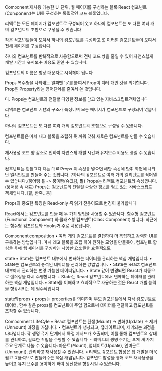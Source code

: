 Component
재사용 가능한 UI 단위, 웹 페이지를 구성하는 블록
React 컴포넌트(Component)는 UI를 구성하는 독립적인 코드 블록입니다.

리액트는 모든 페이지가 컴포넌트로 구성되어 있고 하나의 컴포넌트는 또 다른 여러 개의 컴포넌트의 조합으로 구성될 수 있습니다

작은 컴포넌트들이 모여서 하나의 컴포넌트를 구성하고 또 이러한 컴포넌트들이 모여서 전체 페이지를 구성합니다.

하나의 컴포넌트를 반복적으로 사용함으로써 전체 코드 양을 줄일 수 있어 자연스럽게 개발 시간과 유지보수 비용도 줄일 수 있습니다.

컴포넌트의 이름은 항상 대문자로 시작해야 됩니다

Props 복수형을 나타내는 알파벳 's'를 붙여서 Prop이 여러 개인 것을 의미합니다.
Prop은 Property라는 영어단어를 줄여서 쓴 것입니다.

다. Props는 컴포넌트의 전달할 다양한 정보를 담고 있는 자바스크립트객체입니다

리액트는 컴포넌트 기반의 구조가 특징이며 모든 페이지가 컴포넌트로 구성되어 있습니다

하나의 컴포넌트는 또 다른 여러 개의 컴포넌트의 조합으로 구성될 수 있습니다.

컴포넌트들은 마치 내고 블록을 조립하 듯 끼워 맞춰 새로운 컴포넌트를 만들 수 있습니다.

재사용성 코드 양 감소로 인하여 자연스레 개발 시간과 유지보수 비용도 줄일 수 있습니다.

컴포넌트는 만들고자 하는 대로 Props 즉 속성을 넣으면 해당 속성에 맞춰 화면에 나타난 엘리먼트를
만들어 주는 것입니다.
7하나의 컴포넌트로 여러 개의 엘리먼트를 찍어낼 수 있습니다.(붕어빵 틀 -> 붕어빵(슈크림, 팥)
Props는 리액트 컴포넌트의 속성입니다. (붕어빵 속 재료)
Props는 컴포넌트의 전달할 다양한 정보를 담고 있는 자바스크립트 객체입니다. [팥, 반죽.. 등]

Props의 중요한 특징은 Read-only 즉 읽기 전용이므로 변경이 불가합니다

React에서는 컴포넌트를 만들 때 두 가지 방법을 사용할 수 있습니다.
함수형 컴포넌트(Functional Component) 와 클래스형 컴포넌트(Class Component) 입니다.
최근에는 함수형 컴포넌트와 Hooks가 주로 사용됩니다.

Component composition
• 여러 개의 컴포넌트를 결합하여 더 복잡하고 강력한 UI를 구축하는 방법입니다. 마치 레고 블록을 조립
하여 원하는 모양을 만들듯이, 컴포넌트 합성을 통해 웹 페이지를 구성하는 다양한 요소들을 효율적으로

state
• State는 컴포넌트 내부에서 변화하는 데이터를 관리하는 핵심 개념입니다.
• State는 컴포넌트의 동적인 데이터를 관리하는 방법입니다.
• State는 React 컴포넌트 내부에서 관리하는 변경 가능한 데이터입니다.
• State 값이 변경되면 React가 자동으로 렌더링을 다시 수행합니다.
• State는 React 컴포넌트에서 변화하는 데이터를 관리하는 핵심 개념입니다.
• State를 이해하고 효과적으로 사용하는 것은 React 개발 능력을 향상시키는 데 필수적입니다

state와props
• props는 properties를 의미하며 부모 컴포넌트에서 자식 컴포넌트로 데이터, 함수 같은 props를 컴포넌트에 주입
함으로써 데이터를 전달하고 컴포넌트를 조작할 수 있습니다.

Compomnent LifeCyle
• React 컴포넌트는 탄생(Mount) → 변화(Update) → 제거(Unmount) 과정을 거칩니다.
• 컴포넌트가 생성되고, 업데이트되며, 제거되는 과정을 나타냅니다. 각 생명 주기 단계에서 특정 메서드가 호출되며,
이를 통해 컴포넌트의 상태를 관리하고, 필요한 작업을 수행할 수 있습니다.
• 리액트의 생명 주기는 크게 세 가지 주요 단계로 나눌 수 있습니다: 마운트(Mount), 업데이트(Update), 언마운트
(Unmount).
관리하고 재사용할 수 있습니다.
• 리액트 컴포넌트 합성은 웹 개발을 더욱 쉽고 효율적으로 만들어주는 핵심 개념입니다. 컴포넌트 합성을
통해 코드 재사용성을 높이고 유지 보수를 용이하게 하여 생산성을 향상시킬 수 있습니다.
